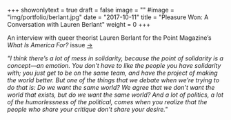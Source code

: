 +++
showonlytext = true
draft = false
image = ""
#image = "img/portfolio/berlant.jpg"
date = "2017-10-11"
title = "Pleasure Won: A Conversation with Lauren Berlant"
weight = 0
+++

An interview with queer theorist Lauren Berlant for the Point Magazine’s <i>What Is America For?</i> issue
[→](https://thepointmag.com/2017/politics/pleasure-won-conversation-lauren-berlant)

<!--more-->

<i>"I think there’s a lot of mess in solidarity, because the point of solidarity is a concept—an emotion. You don’t have to like the people you have solidarity with; you just get to be on the same team, and have the project of making the world better. But one of the things that we debate when we’re trying to do that is: Do we want the same world? We agree that we don’t want the world that exists, but do we want the same world? And a lot of politics, a lot of the humorlessness of the political, comes when you realize that the people who share your critique don’t share your desire."</i>